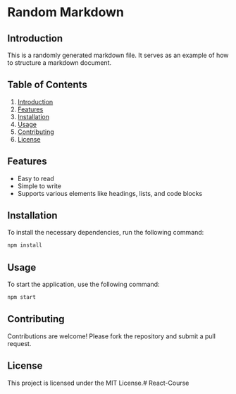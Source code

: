 # Random Markdown

## Introduction
This is a randomly generated markdown file. It serves as an example of how to structure a markdown document.

## Table of Contents
1. [Introduction](#introduction)
2. [Features](#features)
3. [Installation](#installation)
4. [Usage](#usage)
5. [Contributing](#contributing)
6. [License](#license)

## Features
- Easy to read
- Simple to write
- Supports various elements like headings, lists, and code blocks

## Installation
To install the necessary dependencies, run the following command:
```bash
npm install
```

## Usage
To start the application, use the following command:
```bash
npm start
```

## Contributing
Contributions are welcome! Please fork the repository and submit a pull request.

## License
This project is licensed under the MIT License.# React-Course
